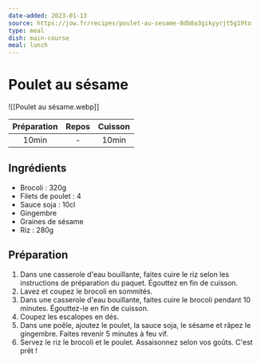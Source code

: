 ```yaml
---
date-added: 2023-01-13
source: https://jow.fr/recipes/poulet-au-sesame-8db8a3gikyyrjt5g19to
type: meal
dish: main-course
meal: lunch
---
```


# Poulet au sésame

![[Poulet au sésame.webp]]

| Préparation | Repos | Cuisson |
|:-----------:|:-----:|:-------:|
|    10min    |   -   |  10min  |

## Ingrédients

- Brocoli : 320g
- Filets de poulet : 4
- Sauce soja : 10cl
- Gingembre
- Graines de sésame
- Riz : 280g

## Préparation

1. Dans une casserole d'eau bouillante, faites cuire le riz selon les instructions de préparation du paquet. Égouttez en fin de cuisson.
2. Lavez et coupez le brocoli en sommités.
3. Dans une casserole d'eau bouillante, faites cuire le brocoli pendant 10 minutes. Égouttez-le en fin de cuisson.
4. Coupez les escalopes en dés.
5. Dans une poêle, ajoutez le poulet, la sauce soja, le sésame et râpez le gingembre. Faites revenir 5 minutes à feu vif.
6. Servez le riz le brocoli et le poulet. Assaisonnez selon vos goûts. C'est prêt !
